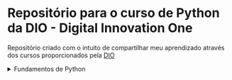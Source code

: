 # Repositório para o curso de Python da DIO - Digital Innovation One

Repositório criado com o intuito de compartilhar meu aprendizado através dos cursos proporcionados pela [DIO](https://web.dio.me/home)

<details>
<summary>Fundamentos de Python</summary>

    <table>
        <tr>
            <td>Tipos de Operadores Python</td>
            <td><a href="https://github.com/carlosvinicius-ai/Python-Projetos/tree/master/DIO/Tipos_de_Operadores">Código</a></td>
            <td align="center">✔️</td>
        </tr>
    </table>

</details>